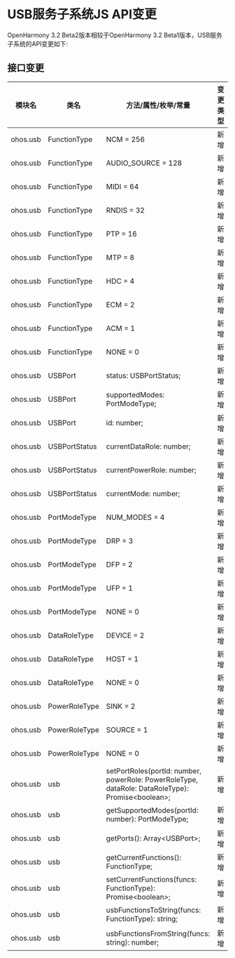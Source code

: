 # USB服务子系统JS API变更

OpenHarmony 3.2 Beta2版本相较于OpenHarmony 3.2 Beta1版本，USB服务子系统的API变更如下:

## 接口变更

| 模块名 | 类名 | 方法/属性/枚举/常量 | 变更类型 |
|---|---|---|---|
| ohos.usb | FunctionType | NCM = 256 | 新增 |
| ohos.usb | FunctionType | AUDIO_SOURCE = 128 | 新增 |
| ohos.usb | FunctionType | MIDI = 64 | 新增 |
| ohos.usb | FunctionType | RNDIS = 32 | 新增 |
| ohos.usb | FunctionType | PTP = 16 | 新增 |
| ohos.usb | FunctionType | MTP = 8 | 新增 |
| ohos.usb | FunctionType | HDC = 4 | 新增 |
| ohos.usb | FunctionType | ECM = 2 | 新增 |
| ohos.usb | FunctionType | ACM = 1 | 新增 |
| ohos.usb | FunctionType | NONE = 0 | 新增 |
| ohos.usb | USBPort | status: USBPortStatus; | 新增 |
| ohos.usb | USBPort | supportedModes: PortModeType; | 新增 |
| ohos.usb | USBPort | id: number; | 新增 |
| ohos.usb | USBPortStatus | currentDataRole: number; | 新增 |
| ohos.usb | USBPortStatus | currentPowerRole: number; | 新增 |
| ohos.usb | USBPortStatus | currentMode: number; | 新增 |
| ohos.usb | PortModeType | NUM_MODES = 4 | 新增 |
| ohos.usb | PortModeType | DRP = 3 | 新增 |
| ohos.usb | PortModeType | DFP = 2 | 新增 |
| ohos.usb | PortModeType | UFP = 1 | 新增 |
| ohos.usb | PortModeType | NONE = 0 | 新增 |
| ohos.usb | DataRoleType | DEVICE = 2 | 新增 |
| ohos.usb | DataRoleType | HOST = 1 | 新增 |
| ohos.usb | DataRoleType | NONE = 0 | 新增 |
| ohos.usb | PowerRoleType | SINK = 2 | 新增 |
| ohos.usb | PowerRoleType | SOURCE = 1 | 新增 |
| ohos.usb | PowerRoleType | NONE = 0 | 新增 |
| ohos.usb | usb | setPortRoles(portId: number, powerRole: PowerRoleType, dataRole: DataRoleType): Promise\<boolean>; | 新增 |
| ohos.usb | usb | getSupportedModes(portId: number): PortModeType; | 新增 |
| ohos.usb | usb | getPorts(): Array\<USBPort>; | 新增 |
| ohos.usb | usb | getCurrentFunctions(): FunctionType; | 新增 |
| ohos.usb | usb | setCurrentFunctions(funcs: FunctionType): Promise\<boolean>; | 新增 |
| ohos.usb | usb | usbFunctionsToString(funcs: FunctionType): string; | 新增 |
| ohos.usb | usb | usbFunctionsFromString(funcs: string): number; | 新增 |
